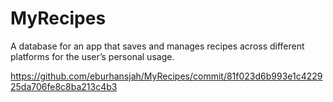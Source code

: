 # MyRecipes
A database for an app that saves and manages recipes across different platforms for the user’s personal usage. 

https://github.com/eburhansjah/MyRecipes/commit/81f023d6b993e1c422925da706fe8c8ba213c4b3

